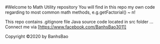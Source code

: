 #Welcome to Math Utility repository
You will find in this repo my own code regarding to most common math methods, e.g.getFactorial() ~ n!

This repo contains
.gitignore file
Java source code located in src folder
...
Connect me via
[https://www.facebook.com/BanhsBao3011]

Copyright ©2020 by BanhsBao
